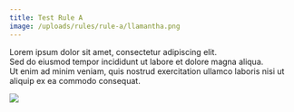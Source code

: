 ```yaml
---
title: Test Rule A
image: /uploads/rules/rule-a/llamantha.png
---
```


Lorem ipsum dolor sit amet, consectetur adipiscing elit.\
Sed do eiusmod tempor incididunt ut labore et dolore magna aliqua.\
Ut enim ad minim veniam, quis nostrud exercitation ullamco laboris nisi ut aliquip ex ea commodo consequat.

![](</uploads/rules/rule-a/Silice - Erice.png>)

